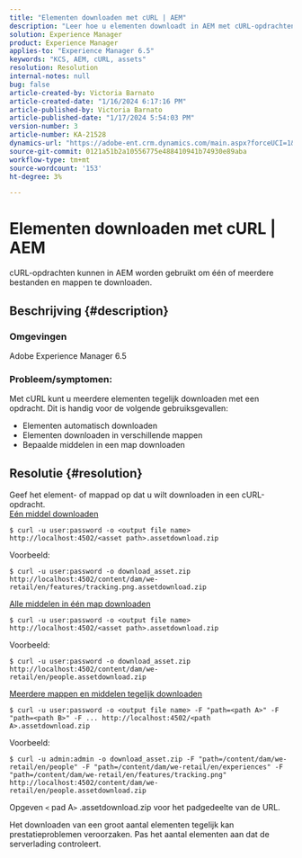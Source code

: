 ```yaml
---
title: "Elementen downloaden met cURL | AEM"
description: "Leer hoe u elementen downloadt in AEM met cURL-opdrachten."
solution: Experience Manager
product: Experience Manager
applies-to: "Experience Manager 6.5"
keywords: "KCS, AEM, cURL, assets"
resolution: Resolution
internal-notes: null
bug: false
article-created-by: Victoria Barnato
article-created-date: "1/16/2024 6:17:16 PM"
article-published-by: Victoria Barnato
article-published-date: "1/17/2024 5:54:03 PM"
version-number: 3
article-number: KA-21528
dynamics-url: "https://adobe-ent.crm.dynamics.com/main.aspx?forceUCI=1&pagetype=entityrecord&etn=knowledgearticle&id=e812ca79-9bb4-ee11-a569-6045bd006b25"
source-git-commit: 0121a51b2a10556775e488410941b74930e89aba
workflow-type: tm+mt
source-wordcount: '153'
ht-degree: 3%

---
```


# Elementen downloaden met cURL | AEM


cURL-opdrachten kunnen in AEM worden gebruikt om één of meerdere bestanden en mappen te downloaden.

## Beschrijving {#description}


### <b>Omgevingen</b>

Adobe Experience Manager 6.5



### <b>Probleem/symptomen:</b>

Met cURL kunt u meerdere elementen tegelijk downloaden met een opdracht. Dit is handig voor de volgende gebruiksgevallen:

- Elementen automatisch downloaden
- Elementen downloaden in verschillende mappen
- Bepaalde middelen in een map downloaden



## Resolutie {#resolution}

Geef het element- of mappad op dat u wilt downloaden in een cURL-opdracht.<br>
<u>Eén middel downloaden</u>


```
$ curl -u user:password -o <output file name> http://localhost:4502/<asset path>.assetdownload.zip
```


Voorbeeld:


```
$ curl -u user:password -o download_asset.zip http://localhost:4502/content/dam/we-retail/en/features/tracking.png.assetdownload.zip
```


<u>Alle middelen in één map downloaden</u>


```
$ curl -u user:password -o <output file name> http://localhost:4502/<asset path>.assetdownload.zip
```


Voorbeeld:


```
$ curl -u user:password -o download_asset.zip http://localhost:4502/content/dam/we-retail/en/people.assetdownload.zip
```


<u>Meerdere mappen en middelen tegelijk downloaden</u>


```
$ curl -u user:password -o <output file name> -F "path=<path A>" -F "path=<path B>" -F ... http://localhost:4502/<path A>.assetdownload.zip
```


Voorbeeld:


```
$ curl -u admin:admin -o download_asset.zip -F "path=/content/dam/we-retail/en/people" -F "path=/content/dam/we-retail/en/experiences" -F "path=/content/dam/we-retail/en/features/tracking.png" http://localhost:4502/content/dam/we-retail/en/people.assetdownload.zip
```


Opgeven `<` pad A`>` .assetdownload.zip voor het padgedeelte van de URL.

Het downloaden van een groot aantal elementen tegelijk kan prestatieproblemen veroorzaken. Pas het aantal elementen aan dat de serverlading controleert.
